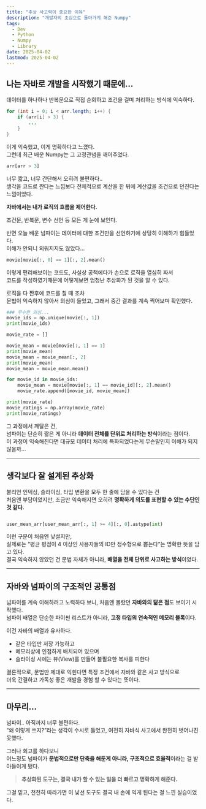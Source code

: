 ```yaml
---
title: "추상 사고력이 중요한 이유"
description: "개발자의 초심으로 돌아가게 해준 Numpy"
tags:
  - Dev
  - Python
  - Numpy
  - Library
date: 2025-04-02
lastmod: 2025-04-02
---
```


## 나는 자바로 개발을 시작했기 때문에…

데이터를 하나하나 반복문으로 직접 순회하고 조건을 걸며 처리하는 방식에 익숙하다.

```java
for (int i = 0; i < arr.length; i++) {
    if (arr[i] > 3) {
        ...
    }
}
```

이게 익숙했고, 이게 명확하다고 느꼈다.  
그런데 최근 배운 Numpy는 그 고정관념을 깨어주었다.

```python
arr[arr > 3]
```

너무 짧고, 너무 간단해서 오히려 불편하다..  
생각을 코드로 짠다는 느낌보다 전체적으로 계산을 한 뒤에 계산값을 조건으로 던진다는 느낌이었다.

**자바에서는 내가 로직의 흐름을 제어한다.**

조건문, 반복문, 변수 선언 등 모든 게 눈에 보인다.

반면 오늘 배운 넘파이는 데이터에 대한 조건만을 선언하기에 상당히 이해하기 힘들었다.  
이해가 안되니 외워지지도 않았다…

```python
movie[movie[:, 0] == 1][:, 2].mean()
```

이렇게 편리해보이는 코드도, 사실상 공책에다가 손으로 로직을 열심히 짜서  
코드를 작성하였기때문에 어떻게보면 엄청난 추상화가 된 것을 알 수 있다.

로직을 다 짠후에 코드를 칠 때 조차  
문법이 익숙하지 않아서 의심이 들었고, 그래서 중간 결과를 계속 찍어보며 확인했다.

```python
### 무수한 의심...
movie_ids = np.unique(movie[:, 1])
print(movie_ids)

movie_rate = []

movie_mean = movie[movie[:, 1] == 1]
print(movie_mean)
movie_mean = movie_mean[:, 2]
print(movie_mean)
movie_mean = movie_mean.mean()

for movie_id in movie_ids:
    movie_mean = movie[movie[:, 1] == movie_id][:, 2].mean()
    movie_rate.append([movie_id, movie_mean])

print(movie_rate)
movie_ratings = np.array(movie_rate)
print(movie_ratings)

```

그 과정에서 깨달은 건,  
넘파이는 단순히 짧은 게 아니라 **데이터 전체를 단위로 처리하는 방식**이라는 점이다.  
이 과정이 익숙해진다면 대규모 데이터 처리에 특화되었다는게 무슨말인지 이해가 되지 않을까…

---

## 생각보다 잘 설계된 추상화

불리언 인덱싱, 슬라이싱, 타입 변환을 모두 한 줄에 담을 수 있다는 건  
처음엔 부담이었지만, 조금만 익숙해지면 오히려 **명확하게 의도를 표현할 수 있는 수단인 것 같다.**

```python

user_mean_arr[user_mean_arr[:, 1] >= 4][:, 0].astype(int)
```

이런 구문이 처음엔 낯설지만,  
실제로는 “평균 평점이 4 이상인 사용자들의 ID만 정수형으로 뽑는다”는 명확한 뜻을 담고 있다.  
결국 익숙하지 않았던 건 문법 자체가 아니라, **배열을 전체 단위로 사고하는 방식**이었다.

---

## 자바와 넘파이의 구조적인 공통점

넘파이를 계속 이해하려고 노력하다 보니, 처음엔 몰랐던 **자바와의 닮은 점**도 보이기 시작했다.  
넘파이 배열은 단순한 파이썬 리스트가 아니라, **고정 타입의 연속적인 메모리 블록**이다.

이건 자바의 배열과 유사하다.

- 같은 타입만 저장 가능하고
- 메모리상에 인접하게 배치되어 있으며
- 슬라이싱 시에는 뷰(View)를 만들어 불필요한 복사를 피한다

결론적으로, 문법만 제대로 익힌다면 특정 조건에서 자바와 같은 사고 방식으로  
더욱 간결하고 가독성 좋은 개발을 경험 할 수 있다는 뜻이다.

---

## 마무리…

넘파이.. 아직까지 너무 불편하다.  
“왜 이렇게 쓰지?”라는 생각이 수시로 들었고, 여전히 자바식 사고에서 완전히 벗어나진 못했다.

그러나 회고를 하다보니  
어느정도 넘파이가 **문법적으로만 단축을 해둔게 아니라, 구조적으로 효율적**이라는 걸 받아들이게 됐다.

> **추상화된 도구는, 결국 내가 할 수 있는 일을 더 빠르고 명확하게 해준다.**

그걸 믿고, 천천히 따라가면 이 낯선 도구도 결국 내 손에 익게 된다는 걸 느낀 실습이었다.
